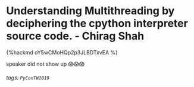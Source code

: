 # Understanding Multithreading by deciphering the cpython interpreter source code. - Chirag Shah

{%hackmd oY5wCMoHQp2p3JLBDTxvEA %}

speaker did not show up 😱😱😱

      
###### tags: `PyConTW2019`
